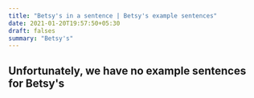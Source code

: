 ```yaml
---
title: "Betsy's in a sentence | Betsy's example sentences"
date: 2021-01-20T19:57:50+05:30
draft: falses
summary: "Betsy's"
---
```

## Unfortunately, we have no example sentences for Betsy's                 
